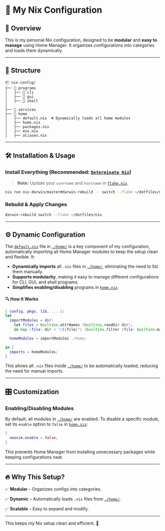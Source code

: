 # 🚀 My Nix Configuration

## 📌 Overview

This is my personal Nix configuration, designed to be **modular** and **easy to manage** using Home Manager. It organizes configurations into categories and loads them dynamically.

---

## 📂 Structure

```
📦 nix-config/
├── 📁 programs
│   ├── 📂 cli
│   ├── 📂 gui
│   ├── 📂 shell
│
├── 📁 services
├── 📁 home
│   ├── default.nix  # Dynamically loads all home modules
│   ├── home.nix
│   ├── packages.nix
│   ├── env.nix
│   ├── aliases.nix
```

---

## 🛠️ Installation & Usage

### Install Everything (Recommended: [`Determinate Nix`](https://github.com/DeterminateSystems/nix-installer#install-nix))

> **Note:** Update your `username` and `hostname` in [`flake.nix`](./nix/flake.nix).

```bash
nix run nix-darwin/master#darwin-rebuild -- switch --flake ~/dotfiles/nix
```

### Rebuild & Apply Changes

```bash
darwin-rebuild switch --flake ~/dotfiles/nix
```

---

## ⚙️ Dynamic Configuration

The [`default.nix`](./home/default.nix) file in [`./home/`](./home/) is a key component of my configuration, automatically importing all Home Manager modules to keep the setup clean and flexible. It:

- **Dynamically imports** all `.nix` files in [`./home/`](./home/), eliminating the need to list them manually.
- **Supports modularity**, making it easy to manage different configurations for CLI, GUI, and shell programs.
- **Simplifies enabling/disabling** programs in [`home.nix`](./home/home.nix).

#### 🔍 How It Works

```nix
{ config, pkgs, lib, ... }:
let
  importModules = dir:
    let files = builtins.attrNames (builtins.readDir dir);
    in map (file: dir + "/${file}") (builtins.filter (file: builtins.match ".*\.nix" file != null) files);

  homeModules = importModules ./home;

in {
  imports = homeModules;
}
```

This allows all `.nix` files inside [`./home/`](./home/) to be automatically loaded, reducing the need for manual imports.

---

## 🎛️ Customization

### Enabling/Disabling Modules
By default, all modules in [`./home/`](./home/) are enabled. To disable a specific module, set its `enable` option to `false` in [`home.nix`](./home/home.nix):

```nix
{
  neovim.enable = false;
}
```

This prevents Home Manager from installing unnecessary packages while keeping configurations neat.

---

## 🔥 Why This Setup?

✅ **Modular** – Organizes configs into categories.

✅ **Dynamic** – Automatically loads `.nix` files from [`./home/`](./home/).

✅ **Scalable** – Easy to expand and modify.

---

This keeps my Nix setup clean and efficient. 🚀

